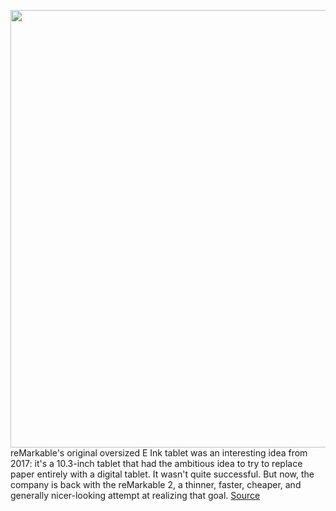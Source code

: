 <img src='https://cdn.vox-cdn.com/uploads/chorus_asset/file/11490453/a-01.0.png' width='700px' /><br/>
reMarkable's original oversized E Ink tablet was an interesting idea from 2017: it's a 10.3-inch tablet that had the ambitious idea to try to replace paper entirely with a digital tablet. It wasn't quite successful. But now, the company is back with the reMarkable 2, a thinner, faster, cheaper, and generally nicer-looking attempt at realizing that goal.
<a href='https://www.theverge.com/circuitbreaker/2020/3/17/21182361/remarkable-2-giant-e-ink-tablet-digital-paper-reading-writing-features-price'> Source <a/>